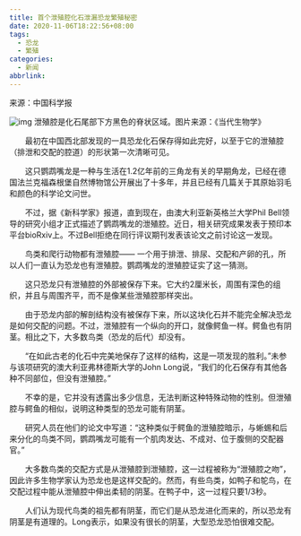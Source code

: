 ```yaml
---
title: 首个泄殖腔化石泄漏恐龙繁殖秘密
date: 2020-11-06T18:22:56+08:00
tags:
  - 恐龙
  - 繁殖
categories:
  - 新闻
abbrlink:
---
```


来源：中国科学报

![img](https://cdn.jsdelivr.net/gh/yakeing/Documentation@main/Hexo/images/6355-kcaeqzw9505204.jpg)
泄殖腔是化石尾部下方黑色的脊状区域。图片来源：《当代生物学》

　　最初在中国西北部发现的一具恐龙化石保存得如此完好，以至于它的泄殖腔（排泄和交配的腔道）的形状第一次清晰可见。

　　这只鹦鹉嘴龙是一种与生活在1.2亿年前的三角龙有关的早期角龙，已经在德国法兰克福森根堡自然博物馆公开展出了十多年，并且已经有几篇关于其原始羽毛和颜色的科学论文问世。

　　不过，据《新科学家》报道，直到现在，由澳大利亚新英格兰大学Phil Bell领导的研究小组才正式描述了鹦鹉嘴龙的泄殖腔。近日，相关研究成果发表于预印本平台bioRxiv上。不过Bell拒绝在同行评议期刊发表该论文之前讨论这一发现。

　　鸟类和爬行动物都有泄殖腔—— 一个用于排泄、排尿、交配和产卵的孔，所以人们一直认为恐龙也有泄殖腔。鹦鹉嘴龙的泄殖腔证实了这一猜测。

　　这只恐龙只有泄殖腔的外部被保存下来。它大约2厘米长，周围有深色的组织，并且与周围齐平，而不是像某些泄殖腔那样突出。

　　由于恐龙内部的解剖结构没有被保存下来，所以这块化石并不能完全解决恐龙是如何交配的问题。不过，泄殖腔有一个纵向的开口，就像鳄鱼一样。鳄鱼也有阴茎。相比之下，大多数鸟类（恐龙的后代）却没有。

　　“在如此古老的化石中完美地保存了这样的结构，这是一项发现的胜利。”未参与该项研究的澳大利亚弗林德斯大学的John Long说，“我们的化石保存有其他各种不同部位，但没有泄殖腔。”

　　不幸的是，它并没有透露出多少信息，无法判断这种特殊动物的性别。但泄殖腔与鳄鱼的相似，说明这种类型的恐龙可能有阴茎。

　　研究人员在他们的论文中写道：“这种类似于鳄鱼的泄殖腔暗示，与蜥蜴和后来分化的鸟类不同，鹦鹉嘴龙可能有一个肌肉发达、不成对、位于腹侧的交配器官。”

　　大多数鸟类的交配方式是从泄殖腔到泄殖腔，这一过程被称为“泄殖腔之吻”，因此许多生物学家认为恐龙也是这样交配的。然而，有些鸟类，如鸭子和鸵鸟，在交配过程中能从泄殖腔中伸出柔韧的阴茎。在鸭子中，这一过程只要1/3秒。

　　人们认为现代鸟类的祖先都有阴茎，而它们是从恐龙进化而来的，所以恐龙有阴茎是有道理的。Long表示，如果没有很长的阴茎，大型恐龙恐怕很难交配。